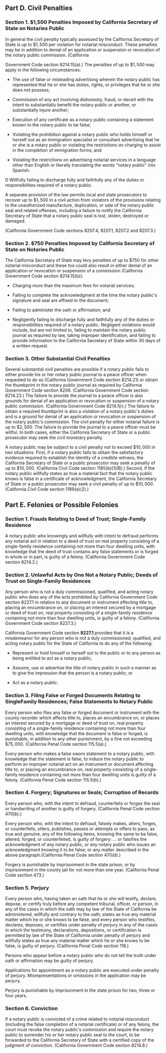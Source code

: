 ## Part D. Civil Penalties

### Section 1. \$1,500 Penalties Imposed by California Secretary of State on Notaries Public

In general the civil penalty typically assessed by the California Secretary of State is up to $\$ 1,500$ per violation for notarial misconduct. These penalties may be in addition to denial of an application or suspension or revocation of the notary public commission. (California

Government Code section 8214.15(a).) The penalties of up to $\$ 1,500$ may apply in the following circumstances:

- The use of false or misleading advertising wherein the notary public has represented that he or she has duties, rights, or privileges that he or she does not possess;

- Commission of any act involving dishonesty, fraud, or deceit with the intent to substantially benefit the notary public or another, or substantially injure another;

- Execution of any certificate as a notary public containing a statement known to the notary public to be false;

- Violating the prohibition against a notary public who holds himself or herself out as an immigration specialist or consultant advertising that he or she is a notary public or violating the restrictions on charging to assist in the completion of immigration forms; and

- Violating the restrictions on advertising notarial services in a language other than English or literally translating the words "notary public" into Spanish.

D Willfully failing to discharge fully and faithfully any of the duties or responsibilities required of a notary public.

A separate provision of the law permits local and state prosecutors to recover up to $\$ 1,500$ in a civil action from violators of the provisions relating to the unauthorized manufacture, duplication, or sale of the notary public seal and related offenses, including a failure to notify the California Secretary of State that a notary public seal is lost, stolen, destroyed or damaged.

(California Government Code sections 8207.4, 8207.1, 8207.2 and 8207.3.)

### Section 2. $\$ 750$ Penalties Imposed by California Secretary of State on Notaries Public

The California Secretary of State may levy penalties of up to $\$ 750$ for other notarial misconduct and these too could also result in either denial of an application or revocation or suspension of a commission (California Government Code section 8214.15(b)):

- Charging more than the maximum fees for notarial services;

- Failing to complete the acknowledgment at the time the notary public's signature and seal are affixed to the document;

- Failing to administer the oath or affirmation; and

- Negligently failing to discharge fully and faithfully any of the duties or responsibilities required of a notary public. Negligent violations would include, but are not limited to, failing to maintain the notary public journal as required by law, taking improper identification, and failing to provide information to the California Secretary of State within 30 days of a written request.

### Section 3. Other Substantial Civil Penalties

Several substantial civil penalties are possible if a notary public fails to either provide his or her notary public journal to a peace officer when requested to do so (California Government Code section 8214.21) or obtain the thumbprint in the notary public journal as required by California Government Code section 8206. (California Government Code section 8214.23.) The failure to provide the journal to a peace officer is also grounds for denial of an application or revocation or suspension of a notary public commission. (California Government Code 8214.1(r).) The failure to obtain a required thumbprint is also a violation of a notary public's duties and is a ground for denial of an application or revocation or suspension of the notary public's commission. The civil penalty for either notarial failure is up to $\$ 2,500$. The failure to provide the journal to a peace officer must be willful. In both cases, either the California Secretary of State or a public prosecutor may seek the civil monetary penalty.

A notary public may be subject to a civil penalty not to exceed $\$ 10,000$ in two situations. First, if a notary public fails to obtain the satisfactory evidence required to establish the identity of a credible witness, the California Secretary of State or a public prosecutor may seek a penalty of up to $\$ 10,000$. (California Civil Code section 1185(b)(1)(B).) Second, if the notary public willfully states as true a material fact that the notary public knows is false in a certificate of acknowledgment, the California Secretary of State or a public prosecutor may seek a civil penalty of up to $\$ 10,000$. (California Civil Code section 1189(a)(2).)

## Part E. Felonies or Possible Felonies

### Section 1. Frauds Relating to Deed of Trust; Single-Family Residence

A notary public who knowingly and willfully with intent to defraud performs any notarial act in relation to a deed of trust on real property consisting of a single-family residence containing not more than four dwelling units, with knowledge that the deed of trust contains any false statements or is forged in whole or in part, is guilty of a felony. (California Government Code section 8214.2.)

### Section 2. Unlawful Acts by One Not a Notary Public; Deeds of Trust on Single-Family Residences

Any person who is not a duly commissioned, qualified, and acting notary public who does any of the acts prohibited by California Government Code section 8227.1 in relation to any document or instrument affecting title to, placing an encumbrance on, or placing an interest secured by a mortgage or deed of trust on, real property consisting of a single-family residence containing not more than four dwelling units, is guilty of a felony. (California Government Code section 8227.3.)

California Government Code section $\mathbf{8 2 2 7 . 1}$ provides that it is a misdemeanor for any person who is not a duly commissioned, qualified, and acting notary public for the State of California to do any of the following:

- Represent or hold himself or herself out to the public or to any person as being entitled to act as a notary public;

- Assume, use or advertise the title of notary public in such a manner as to give the impression that the person is a notary public; or

- Act as a notary public.

### Section 3. Filing False or Forged Documents Relating to SingleFamily Residences; False Statements to Notary Public

Every person who files any false or forged document or instrument with the county recorder which affects title to, places an encumbrance on, or places an interest secured by a mortgage or deed of trust on, real property consisting of a single-family residence containing not more than four dwelling units, with knowledge that the document is false or forged, is punishable, in addition to any other punishment, by a fine not exceeding $\$ 75,000$. (California Penal Code section 115.5(a).)

Every person who makes a false sworn statement to a notary public, with knowledge that the statement is false, to induce the notary public to perform an improper notarial act on an instrument or document affecting title to, or placing an encumbrance on, real property consisting of a single-family residence containing not more than four dwelling units is guilty of a felony. (California Penal Code section 115.5(b).)

### Section 4. Forgery; Signatures or Seals; Corruption of Records

Every person who, with the intent to defraud, counterfeits or forges the seal or handwriting of another is guilty of forgery. (California Penal Code section 470(b).)

Every person who, with the intent to defraud, falsely makes, alters, forges, or counterfeits, utters, publishes, passes or attempts or offers to pass, as true and genuine, any of the following items, knowing the same to be false, altered, forged, or counterfeited, is guilty of forgery: ... or falsifies the acknowledgment of any notary public, or any notary public who issues an acknowledgment knowing it to be false; or any matter described in the above paragraph.(California Penal Code section 470(d).)

Forgery is punishable by imprisonment in the state prison, or by imprisonment in the county jail for not more than one year. (California Penal Code section 473.)

### Section 5. Perjury

Every person who, having taken an oath that he or she will testify, declare, depose, or certify truly before any competent tribunal, officer, or person, in any of the cases in which the oath may by law of the State of California be administered, willfully and contrary to the oath, states as true any material matter which he or she knows to be false, and every person who testifies, declares, deposes, or certifies under penalty of perjury in any of the cases in which the testimony, declarations, depositions, or certification is permitted by law of the State of California under penalty of perjury and willfully states as true any material matter which he or she knows to be false, is guilty of perjury. (California Penal Code section 118.)

Persons who appear before a notary public who do not tell the truth under oath or affirmation may be guilty of perjury.

Applications for appointment as a notary public are executed under penalty of perjury. Misrepresentations or omissions in the application may be perjury.

Perjury is punishable by imprisonment in the state prison for two, three or four years.

### Section 6. Conviction

If a notary public is convicted of a crime related to notarial misconduct (including the false completion of a notarial certificate) or of any felony, the court must revoke the notary public's commission and require the notary public to surrender his or her notary public seal to the court, to be forwarded to the California Secretary of State with a certified copy of the judgment of conviction. (California Government Code section 8214.8.)